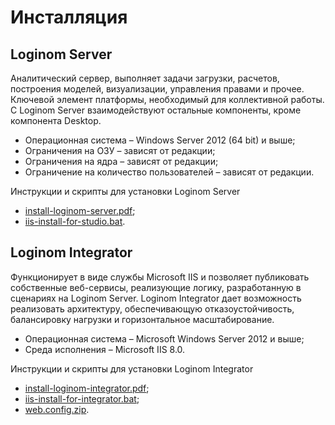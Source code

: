 # Инсталляция

## Loginom Server

Аналитический сервер, выполняет задачи загрузки, расчетов, построения моделей, визуализации, управления правами и прочее. Ключевой элемент платформы, необходимый для коллективной работы. С Loginom Server взаимодействуют остальные компоненты, кроме компонента Desktop.

* Операционная система – Windows Server 2012 (64 bit) и выше;
* Ограничения на ОЗУ – зависят от редакции;
* Ограничения на ядра – зависят от редакции;
* Ограничение на количество пользователей – зависят от редакции.

Инструкции и скрипты для установки Loginom Server

* [install-loginom-server.pdf](./files/install-loginom-server.pdf);
* [iis-install-for-studio.bat](./files/iis-install-for-studio.bat).

## Loginom Integrator

Функционирует в виде службы Microsoft IIS и позволяет публиковать собственные веб-сервисы, реализующие логику, разработанную в сценариях на Loginom Server. Loginom Integrator дает возможность реализовать архитектуру, обеспечивающую отказоустойчивость, балансировку нагрузки и горизонтальное масштабирование.

* Операционная система – Microsoft Windows Server 2012 и выше;
* Среда исполнения – Microsoft IIS 8.0.

Инструкции и скрипты для установки Loginom Integrator

* [install-loginom-integrator.pdf](./files/install-loginom-integrator.pdf);
* [iis-install-for-integrator.bat](./files/iis-install-for-integrator.bat);
* [web.config.zip](./files/web.config.zip).
